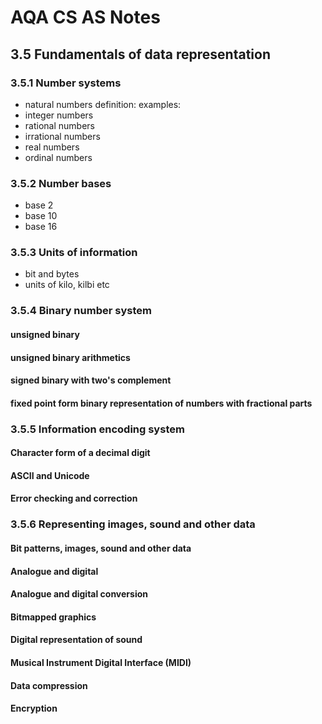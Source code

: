 # AQA CS AS Notes

## 3.5 Fundamentals of data representation

### 3.5.1 Number systems
+ natural numbers
definition: 
examples: 
+ integer numbers
+ rational numbers
+ irrational numbers
+ real numbers
+ ordinal numbers

### 3.5.2 Number bases
+ base 2
+ base 10
+ base 16

### 3.5.3 Units of information
+ bit and bytes
+ units of kilo, kilbi etc

### 3.5.4 Binary number system

#### unsigned binary
#### unsigned binary arithmetics
#### signed binary with two's complement
#### fixed point form binary representation of numbers with fractional parts

### 3.5.5 Information encoding system

#### Character form of a decimal digit
#### ASCII and Unicode
#### Error checking and correction

### 3.5.6 Representing images, sound and other data

#### Bit patterns, images,  sound  and other  data
#### Analogue and digital
#### Analogue and digital conversion
#### Bitmapped graphics
#### Digital representation of sound
#### Musical Instrument Digital Interface (MIDI)
#### Data compression
#### Encryption
